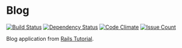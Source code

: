 # Blog

[![Build Status](https://travis-ci.org/rroques/blog.svg?branch=master)](https://travis-ci.org/rroques/blog)
[![Dependency Status](https://dependencyci.com/github/rroques/events/badge)](https://dependencyci.com/github/rroques/blog)
[![Code Climate](https://codeclimate.com/github/rroques/blog/badges/gpa.svg)](https://codeclimate.com/github/rroques/blog)
[![Issue Count](https://codeclimate.com/github/rroques/blog/badges/issue_count.svg)](https://codeclimate.com/github/rroques/blog)

Blog application from [Rails Tutorial](https://www.railstutorial.org).
